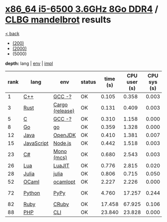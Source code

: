 # [x86_64 i5-6500 3.6GHz 8Go DDR4]({{site.baseurl}}/hosts/x86-64_i5-6500) / [CLBG mandelbrot]({{site.baseurl}}/works/clbg_mandelbrot) results

[< back]({{site.baseurl}}/results/x86-64_i5-6500)
* [(200)]({{site.baseurl}}/results/x86-64_i5-6500/clbg_mandelbrot/1-1)
* [(2000)]({{site.baseurl}}/results/x86-64_i5-6500/clbg_mandelbrot/2-1)
* (5000)

**depth:** lang | [env]({{site.baseurl}}/results/x86-64_i5-6500/clbg_mandelbrot/3-2) | [impl]({{site.baseurl}}/results/x86-64_i5-6500/clbg_mandelbrot/3-3)

rank | lang | env | status | time (s) | CPU user (s) | CPU sys (s) | mem (kB) | impl
--- | --- | --- | --- | --- | --- | --- | --- | ---
1 | [C++]({{site.baseurl}}/langs/cpp) | [GCC -?]({{site.baseurl}}/langs/cpp/envs/gcc-any) | OK | 0.105 | 0.358 | 0.003 | 5688 | [clbg1.cpp]({{site.github.repository_url}}/blob/master/langs/cpp/impls/clbg_mandelbrot/clbg1.cpp)
3 | [Rust]({{site.baseurl}}/langs/rust) | [Cargo (release)]({{site.baseurl}}/langs/rust/envs/cargo-release) | OK | 0.131 | 0.409 | 0.003 | 4952 | [clbg6.rs]({{site.github.repository_url}}/blob/master/langs/rust/impls/clbg_mandelbrot/clbg6.rs)
5 | [C]({{site.baseurl}}/langs/c) | [GCC -?]({{site.baseurl}}/langs/c/envs/gcc-any) | OK | 0.310 | 1.158 | 0.000 | 4188 | [clbg8.c]({{site.github.repository_url}}/blob/master/langs/c/impls/clbg_mandelbrot/clbg8.c)
8 | [Go]({{site.baseurl}}/langs/go) | [go]({{site.baseurl}}/langs/go/envs/go) | OK | 0.359 | 1.328 | 0.000 | 5872 | [clbg4.go]({{site.github.repository_url}}/blob/master/langs/go/impls/clbg_mandelbrot/clbg4.go)
12 | [Java]({{site.baseurl}}/langs/java) | [OpenJDK]({{site.baseurl}}/langs/java/envs/openjdk) | OK | 0.410 | 1.381 | 0.007 | 27284 | [clbg6.java]({{site.github.repository_url}}/blob/master/langs/java/impls/clbg_mandelbrot/clbg6.java)
15 | [JavaScript]({{site.baseurl}}/langs/javascript) | [Node.js]({{site.baseurl}}/langs/javascript/envs/nodejs) | OK | 0.442 | 1.518 | 0.003 | 58632 | [clbg3.js]({{site.github.repository_url}}/blob/master/langs/javascript/impls/clbg_mandelbrot/clbg3.js)
23 | [C#]({{site.baseurl}}/langs/csharp) | [Mono (mcs)]({{site.baseurl}}/langs/csharp/envs/mono) | OK | 0.680 | 2.543 | 0.003 | 21300 | [clbg4.cs]({{site.github.repository_url}}/blob/master/langs/csharp/impls/clbg_mandelbrot/clbg4.cs)
26 | [Lua]({{site.baseurl}}/langs/lua) | [LuaJIT]({{site.baseurl}}/langs/lua/envs/luajit) | OK | 0.776 | 2.815 | 0.020 | 14776 | [clbg6.lua]({{site.github.repository_url}}/blob/master/langs/lua/impls/clbg_mandelbrot/clbg6.lua)
28 | [Julia]({{site.baseurl}}/langs/julia) | [julia]({{site.baseurl}}/langs/julia/envs/julia) | OK | 0.806 | 0.715 | 0.050 | 200972 | [clbg2.jl]({{site.github.repository_url}}/blob/master/langs/julia/impls/clbg_mandelbrot/clbg2.jl)
52 | [OCaml]({{site.baseurl}}/langs/ocaml) | [ocamlopt]({{site.baseurl}}/langs/ocaml/envs/ocamlopt) | OK | 2.227 | 2.226 | 0.000 | 2556 | [clbg6.ml]({{site.github.repository_url}}/blob/master/langs/ocaml/impls/clbg_mandelbrot/clbg6.ml)
72 | [Python]({{site.baseurl}}/langs/python) | [PyPy]({{site.baseurl}}/langs/python/envs/pypy) | OK | 4.760 | 17.257 | 0.244 | 103776 | [clbg3-5.py]({{site.github.repository_url}}/blob/master/langs/python/impls/clbg_mandelbrot/clbg3-5.py)
82 | [Ruby]({{site.baseurl}}/langs/ruby) | [CRuby]({{site.baseurl}}/langs/ruby/envs/ruby) | OK | 17.458 | 67.925 | 0.106 | 20696 | [clbg5.rb]({{site.github.repository_url}}/blob/master/langs/ruby/impls/clbg_mandelbrot/clbg5.rb)
88 | [PHP]({{site.baseurl}}/langs/php) | [CLI]({{site.baseurl}}/langs/php/envs/php) | OK | 23.840 | 23.828 | 0.000 | 20368 | [clbg1.php]({{site.github.repository_url}}/blob/master/langs/php/impls/clbg_mandelbrot/clbg1.php)
